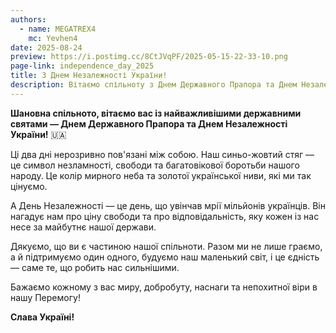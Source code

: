 ```yaml
---
authors:
  - name: MEGATREX4
    mc: Yevhen4
date: 2025-08-24
preview: https://i.postimg.cc/8CtJVqPF/2025-05-15-22-33-10.png
page-link: independence_day_2025
title: З Днем Незалежності України!
description: Вітаємо спільноту з Днем Державного Прапора та Днем Незалежності України!
---
```


**Шановна спільното, вітаємо вас із найважливішими державними святами — Днем Державного Прапора та Днем Незалежності України!** 🇺🇦

Ці два дні нерозривно пов'язані між собою. Наш синьо-жовтий стяг — це символ незламності, свободи та багатовікової боротьби нашого народу. Це колір мирного неба та золотої української ниви, які ми так цінуємо.

А День Незалежності — це день, що увінчав мрії мільйонів українців. Він нагадує нам про ціну свободи та про відповідальність, яку кожен із нас несе за майбутнє нашої держави.

Дякуємо, що ви є частиною нашої спільноти. Разом ми не лише граємо, а й підтримуємо один одного, будуємо наш маленький світ, і це єдність — саме те, що робить нас сильнішими.

Бажаємо кожному з вас миру, добробуту, наснаги та непохитної віри в нашу Перемогу!

**Слава Україні!**
